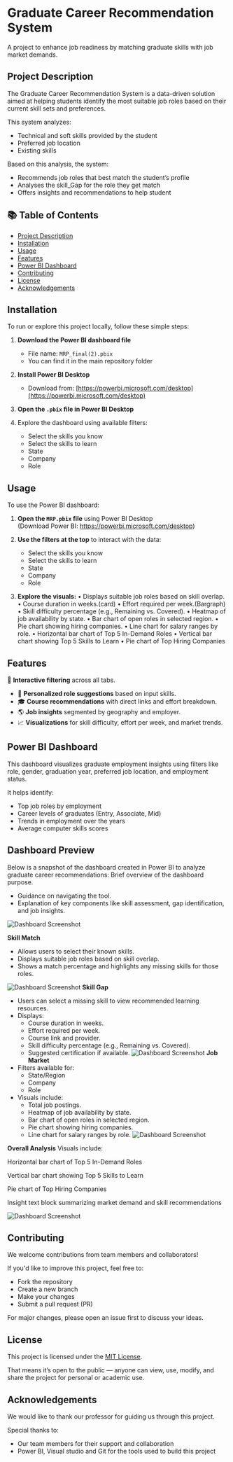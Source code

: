 # Graduate Career Recommendation System 
A project to enhance job readiness by matching graduate skills with job market demands.
## Project Description

The Graduate Career Recommendation System is a data-driven solution aimed at helping students identify the most suitable job roles based on their current skill sets and preferences.

This system analyzes:
- Technical and soft skills provided by the student
- Preferred job location
- Existing skills

Based on this analysis, the system:
- Recommends job roles that best match the student’s profile
- Analyses the skill_Gap for the role they get match
- Offers insights and recommendations to help student
## 📚 Table of Contents

- [Project Description](#project-description)
- [Installation](#installation)
- [Usage](#usage)
- [Features](#features)
- [Power BI Dashboard](#power-bi-dashboard)
- [Contributing](#contributing)
- [License](#license)
- [Acknowledgements](#acknowledgements)
## Installation

To run or explore this project locally, follow these simple steps:

1. **Download the Power BI dashboard file**  
   - File name: `MRP_final(2).pbix`  
   - You can find it in the main repository folder

2. **Install Power BI Desktop**  
   - Download from: [https://powerbi.microsoft.com/desktop](https://powerbi.microsoft.com/desktop)

3. **Open the `.pbix` file in Power BI Desktop**

4. Explore the dashboard using available filters:
   - Select the skills you know
   - Select the skills to learn
   - State
   - Company
   - Role
##  Usage

To use the Power BI dashboard:

1. **Open the `MRP.pbix` file** using Power BI Desktop  
   (Download Power BI: https://powerbi.microsoft.com/desktop)

2. **Use the filters at the top** to interact with the data:
   - Select the skills you know
   - Select the skills to learn
   - State
   - Company
   - Role

3. **Explore the visuals:**
•	Displays suitable job roles based on skill overlap.
•	Course duration in weeks.(card)
•	Effort required per week.(Bargraph)
•	Skill difficulty percentage (e.g., Remaining vs. Covered).
•	Heatmap of job availability by state.
•	Bar chart of open roles in selected region.
•	Pie chart showing hiring companies.
•	Line chart for salary ranges by role.
•	Horizontal bar chart of Top 5 In-Demand Roles
•	Vertical bar chart showing Top 5 Skills to Learn
•	Pie chart of Top Hiring Companies


## Features

🔄 **Interactive filtering** across all tabs.
- 🎯 **Personalized role suggestions** based on input skills.
- 🎓 **Course recommendations** with direct links and effort breakdown.
- 🌎 **Job insights** segmented by geography and employer.
- 📈 **Visualizations** for skill difficulty, effort per week, and market trends.

## Power BI Dashboard

This dashboard visualizes graduate employment insights using filters like role, gender, graduation year, preferred job location, and employment status.

It helps identify:
- Top job roles by employment
- Career levels of graduates (Entry, Associate, Mid)
- Trends in employment over the years
- Average computer skills scores
## Dashboard Preview
Below is a snapshot of the dashboard created in Power BI to analyze graduate career recommendations:
Brief overview of the dashboard purpose.
- Guidance on navigating the tool.
- Explanation of key components like skill assessment, gap identification, and job insights.

![Dashboard Screenshot](Images/mrp_img1.png)

**Skill Match**
- Allows users to select their known skills.
- Displays suitable job roles based on skill overlap.
- Shows a match percentage and highlights any missing skills for those roles.

![Dashboard Screenshot](Images/mrp_img2.png)
**Skill Gap**
- Users can select a missing skill to view recommended learning resources.
- Displays:
  - Course duration in weeks.
  - Effort required per week.
  - Course link and provider.
  - Skill difficulty percentage (e.g., Remaining vs. Covered).
  - Suggested certification if available.
![Dashboard Screenshot](Images/mrp_img3.png)
**Job Market**
- Filters available for:
  - State/Region
  - Company
  - Role
- Visuals include:
  - Total job postings.
  - Heatmap of job availability by state.
  - Bar chart of open roles in selected region.
  - Pie chart showing hiring companies.
  - Line chart for salary ranges by role.
![Dashboard Screenshot](Images/mrp_img4.png)

**Overall Analysis**
Visuals include:

Horizontal bar chart of Top 5 In-Demand Roles

Vertical bar chart showing Top 5 Skills to Learn

Pie chart of Top Hiring Companies

Insight text block summarizing market demand and skill recommendations

![Dashboard Screenshot](Images/mrp_img5.png)

## Contributing

We welcome contributions from team members and collaborators!

If you'd like to improve this project, feel free to:

- Fork the repository
- Create a new branch
- Make your changes
- Submit a pull request (PR)

For major changes, please open an issue first to discuss your ideas.
## License

This project is licensed under the [MIT License](LICENSE).

That means it’s open to the public — anyone can view, use, modify, and share the project for personal or academic use.
## Acknowledgements

We would like to thank our professor for guiding us through this project.

Special thanks to:
- Our team members for their support and collaboration
- Power BI, Visual studio and Git for the tools used to build this project


